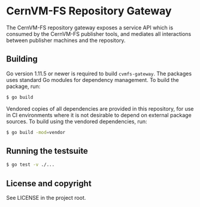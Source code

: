 CernVM-FS Repository Gateway
============================

The CernVM-FS repository gateway exposes a service API which is consumed by the CernVM-FS publisher tools, and mediates all interactions between publisher machines and the repository.

Building
--------

Go version 1.11.5 or newer is required to build `cvmfs-gateway`. The packages
uses standard Go modules for dependency management. To build the package, run:
```bash
$ go build
```

Vendored copies of all dependencies are provided in this repository, for use in CI environments where it is not desirable to depend on external package sources. To build using the vendored dependencies, run:
```bash
$ go build -mod=vendor
```

Running the testsuite
---------------------

```bash
$ go test -v ./...
```

License and copyright
---------------------

See LICENSE in the project root.

